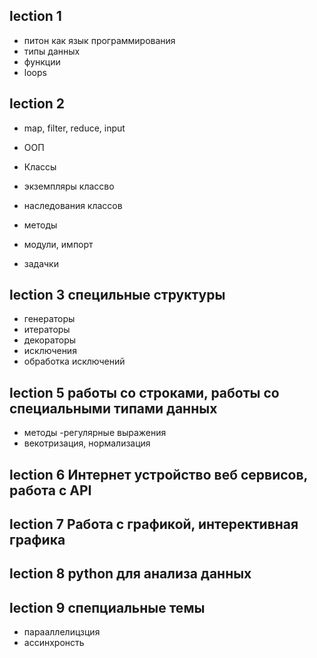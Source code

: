 ## lection 1
- питон как язык программирования 
- типы данных 
- функции 
- loops

## lection 2 
- map, filter, reduce, input  
- ООП
- Классы 
- экземпляры классво 
- наследования классов 
- методы
- модули, импорт

- задачки


## lection 3 специльные структуры 
- генераторы
- итераторы 
- декораторы 
- исключения 
- обработка исключений 

## lection 5 работы со строками, работы со специальными типами данных  
- методы 
-регулярные выражения 
- векотризация, нормализация 

## lection 6 Интернет устройство веб сервисов, работа с API


## lection 7 Работа с графикой, интерективная графика 
## lection 8 python для анализа данных 
## lection 9 спепциальные темы 
- парааллелицзция 
- ассинхронсть 


